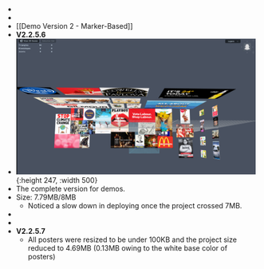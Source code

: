 -
-
- [[Demo Version 2 - Marker-Based]]
- **V2.2.5.6**
- ![image.png](../assets/image_1674768636745_0.png){:height 247, :width 500}
- The complete version for demos.
- Size: 7.79MB/8MB
	- Noticed a slow down in deploying once the project crossed 7MB.
-
-
- **V2.2.5.7**
	- All posters were resized to be under 100KB and the project size reduced to 4.69MB (0.13MB owing to the white base color of posters)
